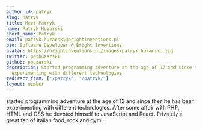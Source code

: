 ```yaml
---
author_id: patryk
slug: patryk
title: Meet Patryk
name: Patryk Huzarski
short_name: Patryk
email: patryk.huzarski@brightinventions.pl
bio: Software Developer @ Bright Inventions
avatar: https://brightinventions.pl/images/patryk_huzarski.jpg
twitter: pathuzarski
github: phuzarski
description: Started programming adventure at the age of 12 and since then he has been
  experimenting with different technologies
redirect_from: ["/patryk", "/patryk/"]
layout: member
---
```


started programming adventure at the age of 12 and since then he has been experimenting with different technologies. After some affair with PHP, HTML and CSS he devoted himself to JavaScript and React. Privately a great fan of Italian food, rock and gym.


